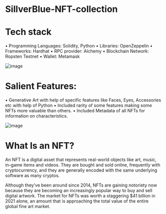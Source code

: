 # SillverBlue-NFT-collection

# Tech stack
•	Programming Languages: Solidity, Python
•	Libraries: OpenZeppelin
•	Frameworks: Hardhat
•	RPC provider: Alchemy
•	Blockchain Network: Ropsten Testnet
•	Wallet: Metamask

![image](https://user-images.githubusercontent.com/57625488/171554562-6bb83acc-9ba1-4951-b0b2-a5c662d11761.png)


# Salient Features: 
•	Generative Art with help of specific features like Faces, Eyes, Accessories etc with help of Python
•	Included rarity of some features making some NFTs more valuable than others.
•	Included Metadata of all NFTs for information on characteristics.

![image](https://user-images.githubusercontent.com/57625488/171554420-a3ec1d4a-d89e-4dd1-8da7-ba6dc754cb41.png)

# What Is an NFT?
An NFT is a digital asset that represents real-world objects like art, music, in-game items and videos. They are bought and sold online, frequently with cryptocurrency, and they are generally encoded with the same underlying software as many cryptos.

Although they’ve been around since 2014, NFTs are gaining notoriety now because they are becoming an increasingly popular way to buy and sell digital artwork. The market for NFTs was worth a staggering $41 billion in 2021 alone, an amount that is approaching the total value of the entire global fine art market.
